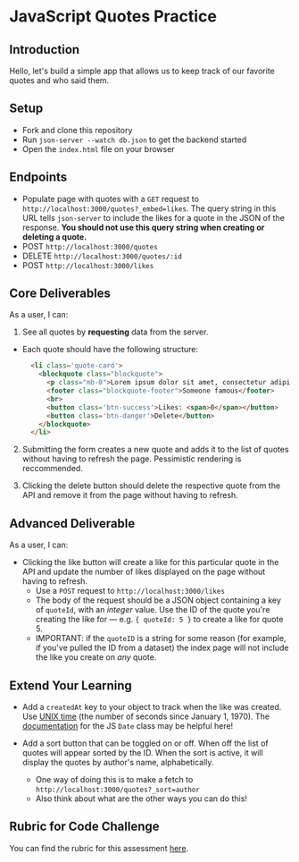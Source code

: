 # JavaScript Quotes Practice

## Introduction

Hello, let's build a simple app that allows us to keep track of our favorite quotes and who said them.


## Setup

- Fork and clone this repository
- Run `json-server --watch db.json` to get the backend started
- Open the `index.html` file on your browser

## Endpoints

* Populate page with quotes with a `GET` request to `http://localhost:3000/quotes?_embed=likes`. The query string in this URL tells `json-server` to include the likes for a quote in the JSON of the response. <b>You should not use this query string when creating or deleting a quote.</b>
* POST `http://localhost:3000/quotes`
* DELETE `http://localhost:3000/quotes/:id`
* POST `http://localhost:3000/likes`

## Core Deliverables
As a user, I can:

1. See all quotes by **requesting** data from the server.
  * Each quote should have the following structure:
    ```html
      <li class='quote-card'>
        <blockquote class="blockquote">
          <p class="mb-0">Lorem ipsum dolor sit amet, consectetur adipiscing elit. Integer posuere erat a ante.</p>
          <footer class="blockquote-footer">Someone famous</footer>
          <br>
          <button class='btn-success'>Likes: <span>0</span></button>
          <button class='btn-danger'>Delete</button>
        </blockquote>
      </li>
    ```
2. Submitting the form creates a new quote and adds it to the list of quotes
  without having to refresh the page. Pessimistic rendering is reccommended.

3. Clicking the delete button should delete the respective quote from the
  API and remove it from the page without having to refresh.

## Advanced Deliverable
As a user, I can:
- Clicking the like button will create a like for this particular quote in the API and update the number of likes displayed on the page without having to refresh.
  * Use a `POST` request to `http://localhost:3000/likes`
  * The body of the request should be a JSON object containing a key of
  `quoteId`, with an _integer_ value. Use the ID of the quote you're creating the like for — e.g. `{ quoteId: 5 }` to create a like for quote 5. 
  * IMPORTANT: if the `quoteID` is a string for some reason (for example, if you've pulled the ID from a dataset) the index page will not include the like you create on _any_ quote.

## Extend Your Learning

* Add a `createdAt` key to your object to track when the like was created. Use [UNIX time][] (the number of seconds since January 1, 1970). The  [documentation][] for the JS `Date` class may be helpful here!

* Add a sort button that can be toggled on or off. When off the list of quotes will appear sorted by the ID. When the sort is active, it will display the quotes by author's name, alphabetically.
  * One way of doing this is to make a fetch to `http://localhost:3000/quotes?_sort=author`
  * Also think about what are the other ways you can do this!

[UNIX time]: https://en.wikipedia.org/wiki/Unix_time
[documentation]: https://developer.mozilla.org/en-US/docs/Web/JavaScript/Reference/Global_Objects/Date

## Rubric for Code Challenge

You can find the rubric for this assessment [here](https://github.com/learn-co-curriculum/se-rubrics/blob/master/module-3.md).